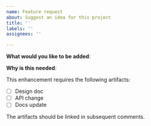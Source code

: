 ```yaml
---
name: Feature request
about: Suggest an idea for this project
title: ''
labels: ''
assignees: ''

---
```


<!-- Please only use this template for submitting enhancement requests -->

**What would you like to be added**:

**Why is this needed**:

This enhancement requires the following artifacts:

- [ ] Design doc
- [ ] API change
- [ ] Docs update

The artifacts should be linked in subsequent comments.